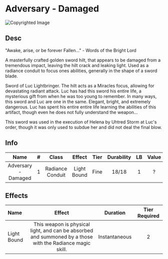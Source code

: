 # Adversary - Damaged

![Copyrighted Image](Adversary.png)

## Desc

"Awake, arise, or be forever Fallen…" - Words of the Bright Lord

A masterfully crafted golden sword hilt, that appears to be damaged from a tremendous impact, leaving the hilt crack and leaking light. Used as a radiance conduit to focus ones abilities, generally in the shape of a sword blade.

Sword of Luc Lightbringer. The hilt acts as a Miracles focus, allowing for devastating radiant attack. Luc has had this sword his entire life, a mysterious gift from when he was too young to remember. In many ways, this sword and Luc are one in the same. Elegant, bright, and extremely dangerous. Luc has spent his entire entire life learning the abilities of this artifact, though even he does not fully understand the weapon…

This sword was used in the execution of Helena by Uhtred Storm at Luc's order, though it was only used to subdue her and did not deal the final blow.

## Info

|        Name         |   #   |      Class       |   Effect    | Tier  | Durability |  LB   | Value |
| :-----------------: | :---: | :--------------: | :---------: | :---: | :--------: | :---: | :---: |
| Adversary - Damaged |   1   | Radiance Conduit | Light Bound | Fine  |   18/18    |   1   |   ?   |

## Effects

| Name        |                                                  Effect                                                   |   Duration    | Tier Required |
| :---------- | :-------------------------------------------------------------------------------------------------------: | :-----------: | :-----------: |
| Light Bound | This weapon is physical light, and can be absorbed and summoned by a those with the Radiance magic skill. | Instantaneous |       2       |
